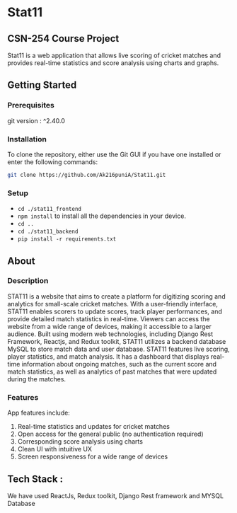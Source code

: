 # Stat11
## CSN-254 Course Project

Stat11 is a web application that allows live scoring of cricket matches and provides real-time statistics and score analysis using charts and graphs.

## Getting Started

### Prerequisites

git version : ^2.40.0

### Installation

To clone the repository, either use the Git GUI if you have one installed or enter the following commands:
```bash
git clone https://github.com/Ak216puniA/Stat11.git
```
### Setup

- `cd ./stat11_frontend`
- `npm install` to install all the dependencies in your device.
- `cd ..`
- `cd ./stat11_backend` 
- `pip install -r requirements.txt`


## About



### Description

STAT11 is a website that aims to create a platform for digitizing scoring and analytics for small-scale cricket matches. With a user-friendly interface, STAT11 enables scorers to update scores, track player performances, and provide detailed match statistics in real-time. Viewers can access the website from a wide range of devices, making it accessible to a larger audience. Built using modern web technologies, including Django Rest Framework, Reactjs, and Redux toolkit, STAT11 utilizes a backend database MySQL to store match data and user database.
STAT11 features live scoring, player statistics, and match analysis. It has a dashboard that displays real-time information about ongoing matches, such as the current score and match statistics, as well as analytics of past matches that were updated during the matches.


### Features

App features include:
1. Real-time statistics and updates for cricket matches
2. Open access for the general public (no authentication required) 
3. Corresponding score analysis using charts
4. Clean UI with intuitive UX
5. Screen responsiveness for a wide range of devices


## Tech Stack :
We have used ReactJs, Redux toolkit, Django Rest framework and MYSQL Database
